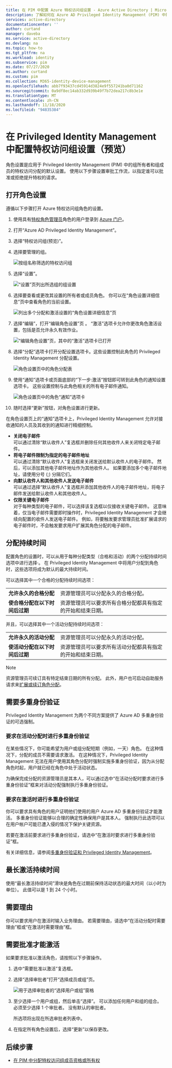 ```yaml
---
title: 在 PIM 中配置 Azure 特权访问组设置 - Azure Active Directory | Microsoft Docs
description: 了解如何在 Azure AD Privileged Identity Management (PIM) 中配置可分配角色的组设置。
services: active-directory
documentationcenter: ''
author: curtand
manager: daveba
ms.service: active-directory
ms.devlang: na
ms.topic: how-to
ms.tgt_pltfrm: na
ms.workload: identity
ms.subservice: pim
ms.date: 07/27/2020
ms.author: curtand
ms.custom: pim
ms.collection: M365-identity-device-management
ms.openlocfilehash: abb7f93437cd45914d3824e9f557241ba0d71162
ms.sourcegitcommit: 0a9df8ec14ab332d939b49f7b72dea217c8b3e1e
ms.translationtype: MT
ms.contentlocale: zh-CN
ms.lasthandoff: 11/18/2020
ms.locfileid: "94835384"
---
```

# <a name="configure-privileged-access-group-settings-preview-in-privileged-identity-management"></a>在 Privileged Identity Management 中配置特权访问组设置（预览）

角色设置是应用于 Privileged Identity Management (PIM) 中的组所有者和组成员的特权访问分配的默认设置。 使用以下步骤设置审批工作流，以指定谁可以批准或拒绝提升特权的请求。

## <a name="open-role-settings"></a>打开角色设置

遵循以下步骤打开 Azure 特权访问组角色的设置。

1. 使用具有[特权角色管理员](../roles/permissions-reference.md#privileged-role-administrator)角色的用户登录到 [Azure 门户](https://portal.azure.com/)。

1. 打开“Azure AD Privileged Identity Management”。

1. 选择“特权访问组(预览)”。

1. 选择要管理的组。

    ![按组名称筛选的特权访问组](./media/groups-role-settings/group-select.png)

1. 选择“设置”。

    ![“设置”页列出所选组的组设置](./media/groups-role-settings/group-settings-select-role.png)

1. 选择要查看或更改其设置的所有者或成员角色。 你可以在“角色设置详细信息”页中查看角色的当前设置。

    ![列出多个分配和激活设置的“角色设置详细信息”页](./media/groups-role-settings/group-role-setting-details.png)

1. 选择“编辑”，打开“编辑角色设置”页 。 “激活”选项卡允许你更改角色激活设置，包括是否允许永久有效作业。

    ![“编辑角色设置”页，其中的“激活”选项卡已打开](./media/groups-role-settings/role-settings-activation-tab.png)

1. 选择“分配”选项卡打开分配设置选项卡。这些设置控制此角色的 Privileged Identity Management 分配设置。

    ![角色设置页中的角色分配表](./media/groups-role-settings/role-settings-assignment-tab.png)

1. 使用“通知”选项卡或页面底部的“下一步:激活”按钮即可转到此角色的通知设置选项卡。 这些设置控制与此角色相关的所有电子邮件通知。

    ![角色设置页中的角色“通知”选项卡](./media/groups-role-settings/role-settings-notification-tab.png)

1. 随时选择“更新”按钮，对角色设置进行更新。

在角色设置页上的“通知”选项卡上，Privileged Identity Management 允许对接收通知的人员及其收到的通知进行精细控制。

- **关闭电子邮件**<br>可以通过清除“默认收件人”复选框并删除任何其他收件人来关闭特定电子邮件。  
- **将电子邮件限制为指定的电子邮件地址**<br>可以通过清除“默认收件人”复选框来关闭发送给默认收件人的电子邮件。 然后，可以添加其他电子邮件地址作为其他收件人。 如果要添加多个电子邮件地址，请使用分号 (;) 分隔它们。
- **向默认收件人和其他收件人发送电子邮件**<br>可以通过选择“默认收件人”复选框并添加其他收件人的电子邮件地址，将电子邮件发送给默认收件人和其他收件人。
- **仅限关键电子邮件**<br>对于每种类型的电子邮件，可以选择该复选框以仅接收关键电子邮件。 这意味着，仅当电子邮件需要即时操作时，Privileged Identity Management 才会继续向配置的收件人发送电子邮件。 例如，将要触发要求管理员批准扩展请求的电子邮件时，不会触发要求用户扩展其角色分配的电子邮件。

## <a name="assignment-duration"></a>分配持续时间

配置角色的设置时，可以从用于每种分配类型（合格和活动）的两个分配持续时间选项中进行选择·。 在 Privileged Identity Management 中将用户分配到角色时，这些选项将成为默认的最大持续时间。

可以选择其中一个合格的分配持续时间选项：

| | |
| --- | --- |
| **允许永久的合格分配** | 资源管理员可以分配永久的合格分配。 |
| **使合格分配在以下时间后过期** | 资源管理员可以要求所有合格分配都具有指定的开始和结束日期。 |

并且，可以选择其中一个活动分配持续时间选项：

| | |
| --- | --- |
| **允许永久的活动分配** | 资源管理员可以分配永久的活动分配。 |
| **使活动分配在以下时间后过期** | 资源管理员可以要求所有活动分配都具有指定的开始和结束日期。 |

> [!NOTE]
> 资源管理员可续订具有特定结束日期的所有分配。 此外，用户也可启动自助服务请求来[扩展或续订角色分配](pim-resource-roles-renew-extend.md)。

## <a name="require-multi-factor-authentication"></a>需要多重身份验证

Privileged Identity Management 为两个不同方案提供了 Azure AD 多重身份验证的可选强制。

### <a name="require-multi-factor-authentication-on-active-assignment"></a>要求在活动分配时进行多重身份验证

在某些情况下，你可能希望为用户或组分配短期（例如，一天）角色。 在这种情况下，分配的成员不需要请求激活。 在这种情况下，Privileged Identity Management 无法在用户使用其角色分配时强制实施多重身份验证，因为从分配角色时起，用户就已经在角色中处于活动状态。

为确保完成分配的资源管理员是其本人，可以通过选中“在活动分配时要求进行多重身份验证”框来对活动分配强制执行多重身份验证。

### <a name="require-multi-factor-authentication-on-activation"></a>要求在激活时进行多重身份验证

你可以要求具有角色的用户证明他们使用的用户 Azure AD 多重身份验证才能激活。 多重身份验证能够以合理的确定性确保用户是其本人。 强制执行此选项可以在用户帐户可能已遭入侵的情况下保护关键资源。

若要在激活前要求进行多重身份验证，请选中“在激活时要求进行多重身份验证”框。

有关详细信息，请参阅[多重身份验证和 Privileged Identity Management](pim-how-to-require-mfa.md)。

## <a name="activation-maximum-duration"></a>最长激活持续时间

使用“最长激活持续时间”滑块是角色在过期前保持活动状态的最大时间（以小时为单位）。 此值可以是 1 到 24 个小时。

## <a name="require-justification"></a>需要理由

你可以要求用户在激活时输入业务理由。 若需要理由，请选中“在活动分配时需要理由”框或“在激活时需要理由”框。

## <a name="require-approval-to-activate"></a>需要批准才能激活

如果要求批准以激活角色，请按照以下步骤操作。

1. 选中“需要批准以激活”复选框。

1. 选择“选择审批者”打开“选择成员或组”页。

    ![用于选择审批者的“选择用户或组”窗格](./media/groups-role-settings/group-settings-select-approvers.png)

1. 至少选择一个用户或组，然后单击“选择”。 可以添加任何用户和组的组合。 必须至少选择 1 个审批者。 没有默认的审批者。

    所选项将出现在所选审批者列表中。

1. 在指定所有角色设置后，选择“更新”以保存更改。

## <a name="next-steps"></a>后续步骤

- [在 PIM 中分配特权访问组成员资格或所有权](groups-assign-member-owner.md)
